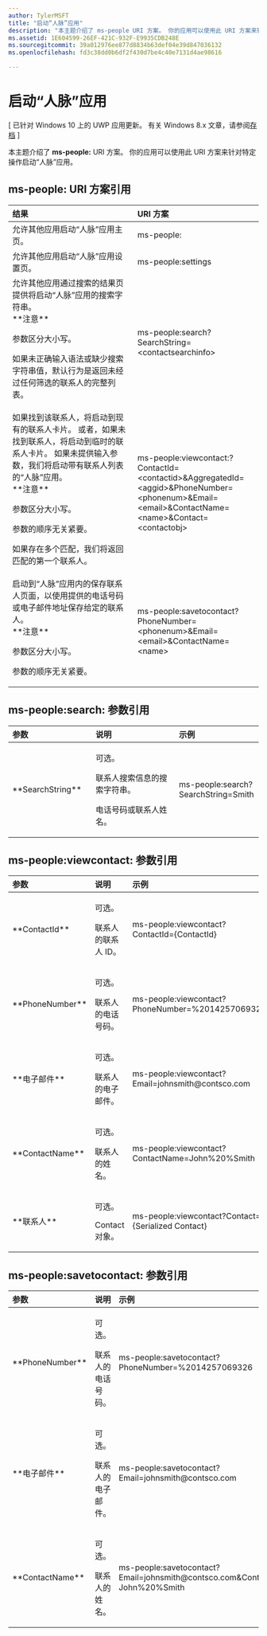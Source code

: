 ```yaml
---
author: TylerMSFT
title: "启动“人脉”应用"
description: "本主题介绍了 ms-people URI 方案。 你的应用可以使用此 URI 方案来针对特定操作启动“人脉”应用。"
ms.assetid: 1E604599-26EF-421C-932F-E9935CDB248E
ms.sourcegitcommit: 39a012976ee877d8834b63def04e39d847036132
ms.openlocfilehash: fd3c38dd0b6df2f430d7be4c40e7131d4ae98616

---
```


# 启动“人脉”应用


\[ 已针对 Windows 10 上的 UWP 应用更新。 有关 Windows 8.x 文章，请参阅[存档](http://go.microsoft.com/fwlink/p/?linkid=619132) \]


本主题介绍了 **ms-people:** URI 方案。 你的应用可以使用此 URI 方案来针对特定操作启动“人脉”应用。

## ms-people: URI 方案引用


<table>
<colgroup>
<col width="50%" />
<col width="50%" />
</colgroup>
<thead>
<tr class="header">
<th align="left">结果</th>
<th align="left">URI 方案</th>
</tr>
</thead>
<tbody>
<tr class="odd">
<td align="left">允许其他应用启动“人脉”应用主页。</td>
<td align="left">ms-people:</td>
</tr>
<tr class="even">
<td align="left">允许其他应用启动“人脉”应用设置页。</td>
<td align="left">ms-people:settings</td>
</tr>
<tr class="odd">
<td align="left">允许其他应用通过搜索的结果页提供将启动“人脉”应用的搜索字符串。
<div class="alert">
**注意**  
<p>参数区分大小写。</p>
<p>如果未正确输入语法或缺少搜索字符串值，默认行为是返回未经过任何筛选的联系人的完整列表。</p>
</div>
<div>
 
</div></td>
<td align="left">ms-people:search?SearchString=&lt;contactsearchinfo&gt;</td>
</tr>
<tr class="even">
<td align="left">如果找到该联系人，将启动到现有的联系人卡片。 或者，如果未找到联系人，将启动到临时的联系人卡片。 如果未提供输入参数，我们将启动带有联系人列表的“人脉”应用。
<div class="alert">
**注意**  
<p>参数区分大小写。</p>
<p>参数的顺序无关紧要。</p>
<p>如果存在多个匹配，我们将返回匹配的第一个联系人。</p>
</div>
<div>
 
</div></td>
<td align="left">ms-people:viewcontact:?ContactId=&lt;contactid&gt;&amp;AggregatedId=&lt;aggid&gt;&amp;PhoneNumber= &lt;phonenum&gt;&amp;Email=&lt;email&gt;&amp;ContactName=&lt;name&gt;&amp;Contact=&lt;contactobj&gt;</td>
</tr>
<tr class="odd">
<td align="left">启动到“人脉”应用内的保存联系人页面，以使用提供的电话号码或电子邮件地址保存给定的联系人。
<div class="alert">
**注意**  
<p>参数区分大小写。</p>
<p>参数的顺序无关紧要。</p>
</div>
<div>
 
</div></td>
<td align="left">ms-people:savetocontact?PhoneNumber= &lt;phonenum&gt;&amp;Email=&lt;email&gt;&amp;ContactName=&lt;name&gt;</td>
</tr>
</tbody>
</table>

 

## ms-people:search: 参数引用


<table>
<colgroup>
<col width="33%" />
<col width="33%" />
<col width="33%" />
</colgroup>
<thead>
<tr class="header">
<th align="left">参数</th>
<th align="left">说明</th>
<th align="left">示例</th>
</tr>
</thead>
<tbody>
<tr class="odd">
<td align="left">**SearchString**</td>
<td align="left"><p>可选。</p>
<p>联系人搜索信息的搜索字符串。</p>
<p>电话号码或联系人姓名。</p></td>
<td align="left"><p>ms-people:search?SearchString=Smith</p></td>
</tr>
</tbody>
</table>

 

## ms-people:viewcontact: 参数引用


<table>
<colgroup>
<col width="33%" />
<col width="33%" />
<col width="33%" />
</colgroup>
<thead>
<tr class="header">
<th align="left">参数</th>
<th align="left">说明</th>
<th align="left">示例</th>
</tr>
</thead>
<tbody>
<tr class="odd">
<td align="left">**ContactId**</td>
<td align="left"><p>可选。</p>
<p>联系人的联系人 ID。</p></td>
<td align="left"><p>ms-people:viewcontact?ContactId={ContactId}</p></td>
</tr>
<tr class="even">
<td align="left">**PhoneNumber**</td>
<td align="left"><p>可选。</p>
<p>联系人的电话号码。</p></td>
<td align="left"><p>ms-people:viewcontact?PhoneNumber=%2014257069326</p></td>
</tr>
<tr class="odd">
<td align="left">**电子邮件**</td>
<td align="left"><p>可选。</p>
<p>联系人的电子邮件。</p></td>
<td align="left"><p>ms-people:viewcontact?Email=johnsmith@contsco.com</p></td>
</tr>
<tr class="even">
<td align="left">**ContactName**</td>
<td align="left"><p>可选。</p>
<p>联系人的姓名。</p></td>
<td align="left"><p>ms-people:viewcontact?ContactName=John%20%Smith</p></td>
</tr>
<tr class="odd">
<td align="left">**联系人**</td>
<td align="left"><p>可选。</p>
<p>Contact 对象。</p></td>
<td align="left"><p>ms-people:viewcontact?Contact={Serialized Contact}</p></td>
</tr>
</tbody>
</table>

 

## ms-people:savetocontact: 参数引用


<table>
<colgroup>
<col width="33%" />
<col width="33%" />
<col width="33%" />
</colgroup>
<thead>
<tr class="header">
<th align="left">参数</th>
<th align="left">说明</th>
<th align="left">示例</th>
</tr>
</thead>
<tbody>
<tr class="odd">
<td align="left">**PhoneNumber**</td>
<td align="left"><p>可选。</p>
<p>联系人的电话号码。</p></td>
<td align="left"><p>ms-people:savetocontact?PhoneNumber=%2014257069326</p></td>
</tr>
<tr class="even">
<td align="left">**电子邮件**</td>
<td align="left"><p>可选。</p>
<p>联系人的电子邮件。</p></td>
<td align="left"><p>ms-people:savetocontact?Email=johnsmith@contsco.com</p></td>
</tr>
<tr class="odd">
<td align="left">**ContactName**</td>
<td align="left"><p>可选。</p>
<p>联系人的姓名。</p></td>
<td align="left"><p>ms-people:savetocontact?Email=johnsmith@contsco.com&amp;ContactName= John%20%Smith</p></td>
</tr>
</tbody>
</table>

 

 

 



<!--HONumber=Jun16_HO4-->



